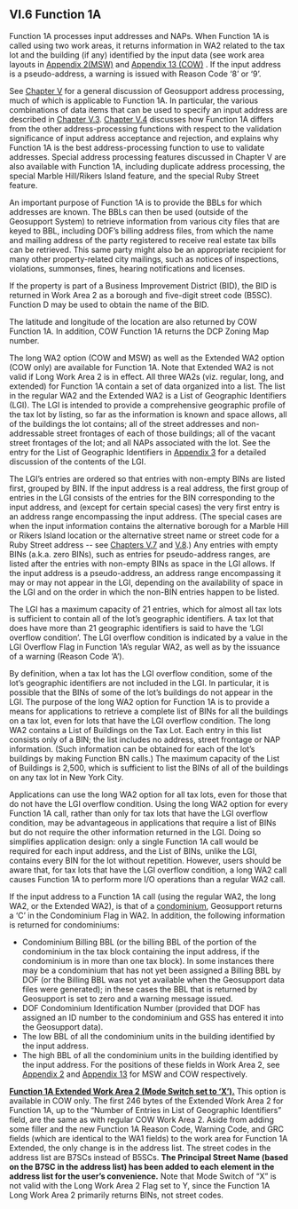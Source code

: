<h2>VI.6  Function 1A</h2>  

Function 1A processes input addresses and NAPs.  When Function 1A is called using two work areas, it returns information in WA2 related to the tax lot and the building (if any) identified by the input data (see work area layouts in [Appendix 2(MSW)](../../../appendices/appendix02/)  and [Appendix 13 (COW)](../../../appendices/appendix13/) .  If the input address is a pseudo-address, a warning is issued with Reason Code ‘8’ or ‘9’.

See [Chapter V](../chapterV/chapterV/) for a general discussion of Geosupport address processing, much of which is applicable to Function 1A.  In particular, the various combinations of data items that can be used to specify an input address are described in [Chapter V.3](../chapterV/section03/).  [Chapter V.4](../chapterV/section04/) discusses how Function 1A differs from the other address-processing functions with respect to the validation significance of input address acceptance and rejection, and explains why Function 1A is the best address-processing function to use to validate addresses.  Special address processing features discussed in Chapter V are also available with Function 1A, including duplicate address processing, the special Marble Hill/Rikers Island feature, and the special Ruby Street feature.

An important purpose of Function 1A is to provide the BBLs for which addresses are known.  The BBLs can then be used (outside of the Geosupport System) to retrieve information from various city files that are keyed to BBL, including DOF’s billing address files, from which the name and mailing address of the party registered to receive real estate tax bills can be retrieved.  This same party might also be an appropriate recipient for many other property-related city mailings, such as notices of inspections, violations, summonses, fines, hearing notifications and licenses.

If the property is part of a Business Improvement District (BID), the BID is returned in Work Area 2 as a borough and five-digit street code (B5SC).  Function D may be used to obtain the name of the BID.

The latitude and longitude of the location are also returned by COW Function 1A.  In addition, COW Function 1A returns the DCP Zoning Map number.

The long WA2 option (COW and MSW) as well as the Extended WA2 option (COW only) are available for Function 1A.  Note that Extended WA2 is not valid if Long Work Area 2 is in effect.  All three WA2s (viz. regular, long, and extended) for Function 1A contain a set of data organized into a list.  The list in the regular WA2 and the Extended WA2  is a List of Geographic Identifiers (LGI).  The LGI is intended to provide a comprehensive geographic profile of the tax lot by listing, so far as the information is known and space allows, all of the buildings the lot contains; all of the street addresses and non-addressable street frontages of each of those buildings; all of the vacant street frontages of the lot;  and all NAPs associated with the lot.  See the entry for the List of Geographic Identifiers in [Appendix 3](../../../appendices/appendix03/) for a detailed discussion of the contents of the LGI.

The LGI’s entries are ordered so that entries with non-empty BINs are listed first, grouped by BIN.  If the input address is a real address, the first group of entries in the LGI consists of the entries for the BIN corresponding to the input address, and (except for certain special cases) the very first entry is an address range encompassing the input address.  (The special cases are when the input information contains the alternative borough for a Marble Hill or Rikers Island location or the alternative street name or street code for a Ruby Street address -- see [Chapters V.7](../chapterV/section07/) and [V.8](../chapterV/section08/).)  Any entries with empty BINs (a.k.a. zero BINs), such as entries for pseudo-address ranges, are listed after the entries with non-empty BINs as space in the LGI allows.  If the input address is a pseudo-address, an address range encompassing it may or may not appear in the LGI, depending on the availability of space in the LGI and on the order in which the non-BIN entries happen to be listed.					

The LGI has a maximum capacity of 21 entries, which for almost all tax lots is sufficient to contain all of the lot’s geographic identifiers.  A tax lot that does have more than 21 geographic identifiers is said to have the ‘LGI overflow condition’.  The LGI overflow condition is indicated by a value in the LGI Overflow Flag in Function 1A’s regular WA2, as well as by the issuance of a warning (Reason Code ‘A’).

By definition, when a tax lot has the LGI overflow condition, some of the lot’s geographic identifiers are not included in the LGI.  In particular, it is possible that the BINs of some of the lot’s buildings do not appear in the LGI.  The purpose of the long WA2 option for Function 1A is to provide a means for applications to retrieve a complete list of BINs for all the buildings on a tax lot, even for lots that have the LGI overflow condition.  The long WA2 contains a List of Buildings on the Tax Lot.  Each entry in this list consists only of a BIN;  the list includes no address, street frontage or NAP information.  (Such information can be obtained for each of the lot’s buildings by making Function BN calls.)  The maximum capacity of the List of Buildings is 2,500, which is sufficient to list the BINs of all of the buildings on any tax lot in New York City.  

Applications can use the long WA2 option for all tax lots, even for those that do not have the LGI overflow condition.  Using the long WA2 option for every Function 1A call, rather than only for tax lots that have the LGI overflow condition, may be advantageous in applications that require a list of BINs but do not require the other information returned in the LGI.  Doing so simplifies application design: only a single Function 1A call would be required for each input address, and the List of BINs, unlike the LGI, contains every BIN for the lot without repetition.  However, users should be aware that, for tax lots that have the LGI overflow condition, a long WA2 call causes Function 1A to perform more I/O operations than a regular WA2 call.

If the input address to a Function 1A call (using the regular WA2, the long WA2, or the Extended WA2), is that of a <u>condominium</u>, Geosupport returns a ‘C’ in the Condominium Flag in WA2.  In addition, the following information is returned for condominiums:

* Condominium Billing BBL (or the billing BBL of the portion of the condominium in the tax block containing the input address, if the condominium is in more than one tax block).  In some instances there may be a condominium that has not yet been assigned a Billing BBL by DOF (or the Billing BBL was not yet available when the Geosupport data files were generated); in these cases the BBL that is returned by Geosupport is set to zero and a warning message issued.   
* DOF Condominium Identification Number (provided that DOF has assigned an ID number to the condominium and GSS has entered it into the Geosupport data).  
* The low BBL of all the condominium units in the building identified by the input address.
* The high BBL of all the condominium units in the building identified by the input address.
For the positions of these fields in Work Area 2, see [Appendix 2](../../../appendices/appendix02/) and [Appendix 13](../../../appendices/appendix13/) for MSW and COW respectively.

<b><u>Function 1A Extended Work Area 2 (Mode Switch set to ‘X’).</u></b>  This option is available in COW only.  The first 246 bytes of the Extended Work Area 2 for Function 1A, up to the “Number of Entries in List of Geographic Identifiers” field, are the same as with regular COW Work Area 2. Aside from adding some filler and the new Function 1A Reason Code, Warning Code, and GRC fields (which are identical to the WA1 fields) to the work area for Function 1A Extended, the only change is in the address list. The street codes in the address list are B7SCs instead of B5SCs.  **The Principal Street Name (based on the B7SC in the address list) has been added to each element in the address list for the user’s convenience.**  Note that Mode Switch of “X” is not valid with the Long Work Area 2 Flag set to Y, since the Function 1A Long Work Area 2 primarily returns BINs, not street codes.
